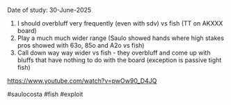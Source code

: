 Date of study: 30-June-2025

1. I should overbluff very frequently (even with sdv) vs fish (TT on AKXXX board)
2. Play a much much wider range (Saulo showed hands where high stakes pros showed with 63o, 85o and A2o vs fish)
3. Call down way way wider vs fish - they overbluff and come up with bluffs that have nothing to do with the board (exception is passive tight fish)

https://www.youtube.com/watch?v=pwOw90_D4JQ

#saulocosta #fish #exploit